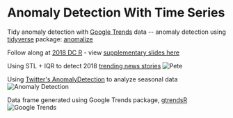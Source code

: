 # Anomaly Detection With Time Series
Tidy anomaly detection with [Google Trends](https://trends.google.com) data -- anomaly detection using [tidyverse](https://www.tidyverse.org/packages/) package: [anomalize](https://github.com/business-science/anomalize) 

Follow along at [2018 DC R](https://rstats.ai/agenda/) - view [supplementary slides here](https://github.com/cattystats/Anomaly_Detection/blob/master/2018-DC-R-Conference_CZ.pdf)

Using STL + IQR to detect 2018 [trending news stories](https://www.thecut.com/2018/10/pete-davidson-and-ariana-grandes-engagement-a-timeline.html) 
![Pete](https://raw.githubusercontent.com/cattystats/Anomaly_Detection/master/figures/anomalize_pete_davidson.png)

Using [Twitter's AnomalyDetection](https://github.com/twitter/AnomalyDetection) to analyze seasonal data
![Anomaly Detection](https://raw.githubusercontent.com/cattystats/Anomaly_Detection/master/figures/anomalize_vote.png)

Data frame generated using Google Trends package, [gtrendsR](https://github.com/PMassicotte/gtrendsR)
![Google Trends](https://raw.githubusercontent.com/cattystats/Anomaly_Detection/master/figures/google_trends_vote.png)
